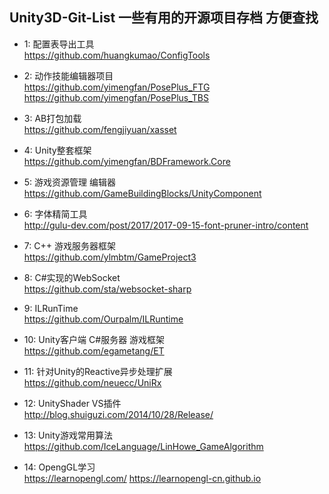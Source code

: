 ## Unity3D-Git-List 一些有用的开源项目存档 方便查找

 - 1: 配置表导出工具  
https://github.com/huangkumao/ConfigTools

 - 2: 动作技能编辑器项目  
https://github.com/yimengfan/PosePlus_FTG
https://github.com/yimengfan/PosePlus_TBS

 - 3: AB打包加载  
https://github.com/fengjiyuan/xasset

 - 4: Unity整套框架  
https://github.com/yimengfan/BDFramework.Core

 - 5: 游戏资源管理 编辑器  
https://github.com/GameBuildingBlocks/UnityComponent

 - 6: 字体精简工具  
http://gulu-dev.com/post/2017/2017-09-15-font-pruner-intro/content

 - 7: C++ 游戏服务器框架  
https://github.com/ylmbtm/GameProject3

 - 8: C#实现的WebSocket  
https://github.com/sta/websocket-sharp

 - 9: ILRunTime  
https://github.com/Ourpalm/ILRuntime

 - 10: Unity客户端 C#服务器 游戏框架  
https://github.com/egametang/ET

 - 11: 针对Unity的Reactive异步处理扩展  
https://github.com/neuecc/UniRx

 - 12: UnityShader VS插件  
http://blog.shuiguzi.com/2014/10/28/Release/

 - 13: Unity游戏常用算法  
https://github.com/IceLanguage/LinHowe_GameAlgorithm

 - 14: OpengGL学习  
https://learnopengl.com/
https://learnopengl-cn.github.io
